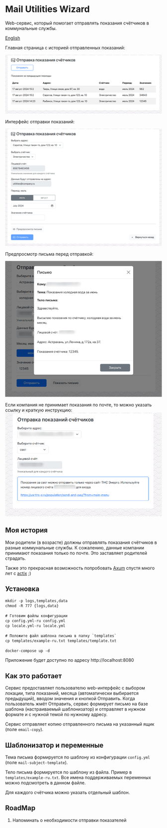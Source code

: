 # Mail Utilities Wizard

Web-сервис, который помогает отправлять показания счётчиков в коммунальные службы.

[English](README.md)

Главная страница с историей отправленных показаний:

![Web-сервис для отправки показаний счётчиков по почте](docs/ru/history.png)

Интерфейс отправки показаний:

![Web-сервис для отправки показаний счётчиков по почте](docs/ru/send.png)

Предпросмотр письма перед отправкой:

![Пример предпросмотра письма в интерфейсе приложения](docs/ru/letter-preview.png)

Если компания не принимает показания по почте, то можно указать ссылку и краткую инструкцию:
![Ссылка на сайт компании для отправки показаний](docs/ru/unsupported-counters.png)

## Моя история

Мои родители (в возрасте) должны отправлять показания счётчиков в разные коммунальные службы. 
К сожалению, данные компании принимают показания только по почте. Это заставляет родителей страдать.

Также это прекрасная возможность попробовать [Axum](https://github.com/tokio-rs/axum) спустя много лет с [actix](https://github.com/actix/actix-web) ;)

## Установка

```shell
mkdir -p logs,templates,data
chmod -R 777 {logs,data}

# Готовим файлы конфигурации
cp config.yml-ru config.yml
cp locale.yml-ru locale.yml

# Положите файл шаблона письма в папку `templates`
cp templates/example-ru.txt templates/template.txt

docker-compose up -d
```

Приложение будет доступно по адресу http://localhost:8080

## Как это работает

Сервис предоставляет пользователю web-интерфейс с выбором локации, типа показаний, месяца (автоматически выбирается предыдущий), вводом значения и кнопкой Отправить.
Когда пользователь жмёт Отправить, сервис формирует письмо на базе шаблона (настраиваемый шаблонизатор) и 
отправляет в нужном формате и с нужной темой по нужному адресу.

Сервис отправляет копию отправленного письма на указанный ящик (поле `email-copy`).

## Шаблонизатор и переменные

Тема письма формируется по шаблону из конфигурации `config.yml` (поле `mail-subject-template`).

Тело письма формируется по шаблону из файла. Пример в `templates/example-ru.txt`. 
Все имена поддерживаемых переменных можно подсмотреть в данном файле.

Для каждого счётчика можно указать отдельный шаблон.

## RoadMap

1. Напоминать о необходимости отправки показателей